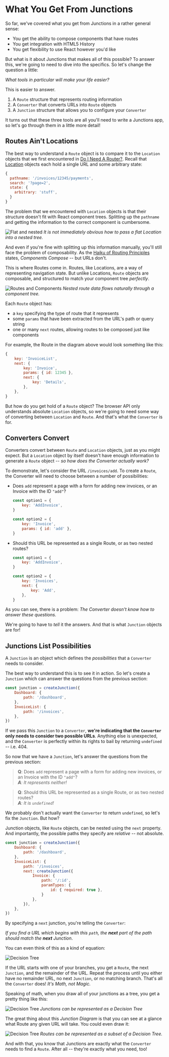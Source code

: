 ---
---

# What You Get From Junctions

So far, we've covered what you get from Junctions in a rather general sense:

- You get the ability to compose components that have routes
- You get integration with HTML5 History
- You get flexibility to use React however you'd like

But what is it about Junctions that makes all of this possible? To answer this, we're going to need to dive into the specifics. So let's change the question a little:

*What tools in particular will make your life easier?*

This is easier to answer.

1. A `Route` structure that represents routing information
2. A `Converter` that converts URLs into `Route` objects
3. A `Junction` structure that allows you to configure your `Converter`

It turns out that these three tools are all you'll need to write a Junctions app, so let's go through them in a little more detail!

## Routes Ain't Locations

The best way to understand a `Route` object is to compare it to the `Location` objects that we first encountered in [Do I Need A Router?](do-i-need-a-router.md). Recall that [Location](../../api/junctions/Location.md) objects each hold a single URL and some arbitrary state:

```js
{
  pathname: '/invoices/12345/payments',
  search: '?page=2',
  state: {
    arbitrary: 'stuff',
  }
}
```

The problem that we encountered with `Location` objects is that their structure doesn't fit with React component trees. Splitting up the `pathname` and getting the information to the correct component is cumbersome.

![Flat and nested](./what-you-get-from-junctions/flat-vs-nested.png)
*It is not immediately obvious how to pass a flat Location into a nested tree.*

And even if you're fine with splitting up this information manually, you'll still face the problem of composability. As the [Haiku of Routing Principles](three-principles.md) states, *Components Compose* -- but URLs don't.

This is where Routes come in. Routes, like Locations, are a way of representing navigation state. But unlike Locations, `Route` objects are composable, and structured to match your component tree *perfectly*.

![Routes and Components](./what-you-get-from-junctions/routes-vs-components.png)
*Nested route data flows naturally through a component tree.*

Each `Route` object has:

- a `key` specifying the type of route that it represents
- some `params` that have been extracted from the URL's path or query string
- one or many `next` routes, allowing routes to be composed just like components

For example, the Route in the diagram above would look something like this:

```js
{
    key: 'InvoiceList',
    next: {
        key: 'Invoice',
        params: { id: 12345 },
        next: {
            key: 'Details',
        },
    },
}
```

But how do you get hold of a `Route` object? The browser API only understands absolute `Location` objects, so we're going to need some way of converting between `Location` and `Route`. And that's what the `Converter` is for.

## Converters Convert

Converters convert between `Route` and `Location` objects, just as you might expect. But a `Location` object by itself doesn't have enough information to generate a `Route` object -- *so how does the Converter actually work?*

To demonstrate, let's consider the URL `/invoices/add`. To create a `Route`, the Converter will need to choose between a number of possibilities:

-   Does `add` represent a page with a form for adding new invoices, or an Invoice with the ID `"add"`?

    ```js
    const option1 = {
        key: 'AddInvoice',
    }
    
    const option2 = {
        key: 'Invoice',
        params: { id: 'add' },
    }
    ```

-   Should this URL be represented as a single Route, or as two nested routes?
    
    ```js
    const option1 = {
        key: 'AddInvoice',
    }
    
    const option2 = {
        key: 'Invoices',
        next: {
            key: 'Add',
        },
    }
    ```

As you can see, there is a problem: *The Converter doesn't know how to answer these questions.*

We're going to have to *tell* it the answers. And that is what `Junction` objects are for!

## Junctions List Possibilities

A `Junction` is an object which defines the *possibilities* that a `Converter` needs to consider.

The best way to understand this is to see it in action. So let's create a `Junction` which can answer the questions from the previous section:

```js
const junction = createJunction({
    Dashboard: {
        path: '/dashboard',
    },
    InvoiceList: {
        path: '/invoices',
    },
})
```

If we pass this `Junction` to a `Converter`, **we're indicating that the `Converter` only needs to consider two possible URLs**. Anything else is unexpected, and the `Converter` is perfectly within its rights to bail by returning `undefined` -- i.e. 404.

So now that we have a `Junction`, let's answer the questions from the previous section:

> **Q**: Does `add` represent a page with a form for adding new invoices, or an Invoice with the ID `"add"`?<br>
> ***A**: It represents neither!*

> **Q**: Should this URL be represented as a single Route, or as two nested routes?<br>
> ***A**: It is `undefined`!*

We probably don't actually want the `Converter` to return `undefined`, so let's fix the `Junction`. But how?

Junction objects, like `Route` objects, can be nested using the `next` property. And importantly, the possible paths they specify are *relative* -- not absolute.

```js
const junction = createJunction({
    Dashboard: {
        path: '/dashboard',
    },
    InvoiceList: {
        path: '/invoices',
        next: createJunction({
            Invoice: {
                path: '/:id',
                paramTypes: {
                    id: { required: true },
                }
            },
        }),
    },
})
```

By specifying a `next` junction, you're telling the `Converter`:

*If you find a URL which begins with this `path`, the **next** part of the path should match the **next** Junction*.

You can even think of this as a kind of equation:

![Decision Tree](./what-you-get-from-junctions/matching-urls.png)

If the URL starts with one of your branches, you get a `Route`, the next `Junction`, and the remainder of the URL. Repeat the process until you either have no remainder URL, no next `Junction`, or no matching branch. That's all the `Converter` does! *It's Math, not Magic.*

Speaking of math, when you draw all of your junctions as a tree, you get a pretty thing like this:

![Decision Tree](./what-you-get-from-junctions/decision-tree.png)
*Junctions can be represented as a Decision Tree*

The great thing about this *Junction Diagram* is that you can see at a glance what Route any given URL will take. You could even draw it:

![Decision Tree](./what-you-get-from-junctions/active-decision-tree.png)
*Routes can be represented as a subset of a Decision Tree.*

And with that, you know that Junctions are exactly what the `Converter` needs to find a `Route`. After all -- they're exactly what you need, too!


